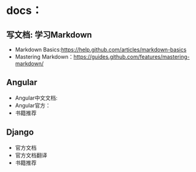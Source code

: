# docs：

## 写文档: 学习Markdown
- Markdown Basics:https://help.github.com/articles/markdown-basics
- Mastering Markdown：https://guides.github.com/features/mastering-markdown/
##

## Angular

- Angular中文文档:
- Angular官方：
- 书籍推荐

## Django

- 官方文档
- 官方文档翻译
- 书籍推荐

